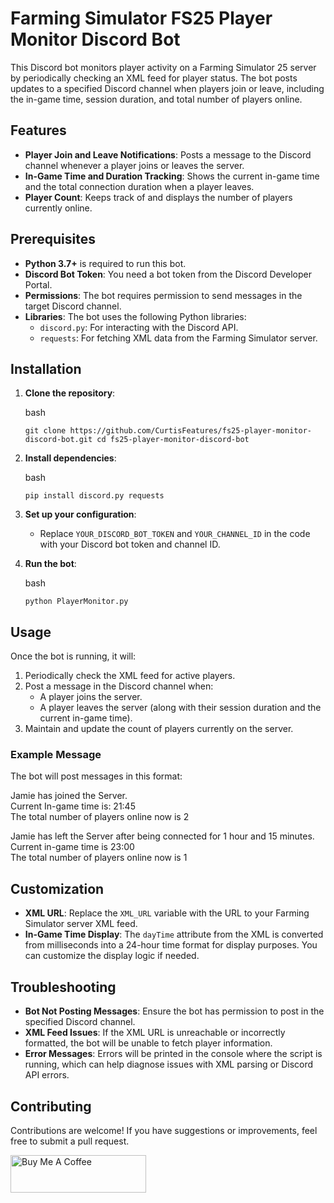 Farming Simulator FS25 Player Monitor Discord Bot
=================================================

This Discord bot monitors player activity on a Farming Simulator 25 server by periodically checking an XML feed for player status. The bot posts updates to a specified Discord channel when players join or leave, including the in-game time, session duration, and total number of players online.

Features
--------

-   **Player Join and Leave Notifications**: Posts a message to the Discord channel whenever a player joins or leaves the server.
-   **In-Game Time and Duration Tracking**: Shows the current in-game time and the total connection duration when a player leaves.
-   **Player Count**: Keeps track of and displays the number of players currently online.

Prerequisites
-------------

-   **Python 3.7+** is required to run this bot.
-   **Discord Bot Token**: You need a bot token from the Discord Developer Portal.
-   **Permissions**: The bot requires permission to send messages in the target Discord channel.
-   **Libraries**: The bot uses the following Python libraries:
    -   `discord.py`: For interacting with the Discord API.
    -   `requests`: For fetching XML data from the Farming Simulator server.

Installation
------------

1.  **Clone the repository**:

    bash

    `git clone https://github.com/CurtisFeatures/fs25-player-monitor-discord-bot.git
    cd fs25-player-monitor-discord-bot`

2.  **Install dependencies**:

    bash

    `pip install discord.py requests`

3.  **Set up your configuration**:

    -   Replace `YOUR_DISCORD_BOT_TOKEN` and `YOUR_CHANNEL_ID` in the code with your Discord bot token and channel ID.
      
4.  **Run the bot**:

    bash


    `python PlayerMonitor.py`

Usage
-----

Once the bot is running, it will:

1.  Periodically check the XML feed for active players.
2.  Post a message in the Discord channel when:
    -   A player joins the server.
    -   A player leaves the server (along with their session duration and the current in-game time).
3.  Maintain and update the count of players currently on the server.

### Example Message

The bot will post messages in this format:

Jamie has joined the Server.<br>
Current In-game time is: 21:45<br>
The total number of players online now is 2

Jamie has left the Server after being connected for 1 hour and 15 minutes.<br>
Current in-game time is 23:00<br>
The total number of players online now is 1



Customization
-------------

-   **XML URL**: Replace the `XML_URL` variable with the URL to your Farming Simulator server XML feed.
-   **In-Game Time Display**: The `dayTime` attribute from the XML is converted from milliseconds into a 24-hour time format for display purposes. You can customize the display logic if needed.

Troubleshooting
---------------

-   **Bot Not Posting Messages**: Ensure the bot has permission to post in the specified Discord channel.
-   **XML Feed Issues**: If the XML URL is unreachable or incorrectly formatted, the bot will be unable to fetch player information.
-   **Error Messages**: Errors will be printed in the console where the script is running, which can help diagnose issues with XML parsing or Discord API errors.

Contributing
------------

Contributions are welcome! If you have suggestions or improvements, feel free to submit a pull request.

<a href="https://www.buymeacoffee.com/CurtisFeatures" target="_blank"><img src="https://cdn.buymeacoffee.com/buttons/v2/default-yellow.png" alt="Buy Me A Coffee" style="height: 60px !important;width: 217px !important;" ></a>
